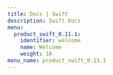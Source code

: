 ```yaml
---
title: Docs | Swift
description: Swift Docs
menu:
  product_swift_0.11.1:
    identifier: welcome
    name: Welcome
    weight: 10
menu_name: product_swift_0.11.1
---
```


